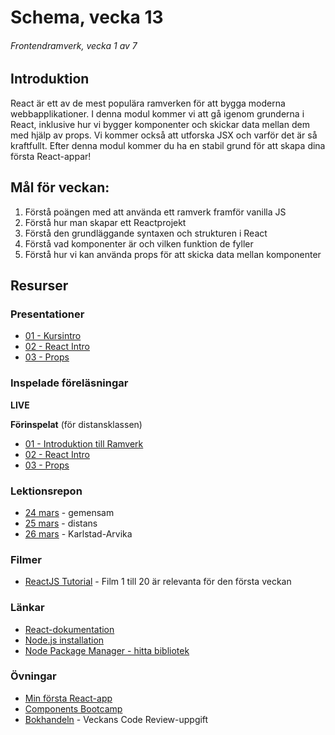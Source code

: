 # Schema, vecka 13
###### Frontendramverk, vecka 1 av 7

## Introduktion

React är ett av de mest populära ramverken för att bygga moderna webbapplikationer. I denna modul kommer vi att gå igenom grunderna i React, inklusive hur vi bygger komponenter och skickar data mellan dem med hjälp av props. 
Vi kommer också att utforska JSX och varför det är så kraftfullt. Efter denna modul kommer du ha en stabil grund för att skapa dina första React-appar!

## Mål för veckan:

1. Förstå poängen med att använda ett ramverk framför vanilla JS
2. Förstå hur man skapar ett Reactprojekt
3. Förstå den grundläggande syntaxen och strukturen i React
4. Förstå vad komponenter är och vilken funktion de fyller
5. Förstå hur vi kan använda props för att skicka data mellan komponenter

## Resurser

### Presentationer

* [01 - Kursintro](https://docs.google.com/presentation/d/1GD7EeyVyZ6WR3PbXdQeKzbsS1x_TVF34/edit?usp=sharing&ouid=117251319654116712560&rtpof=true&sd=true)
* [02 - React Intro](https://docs.google.com/presentation/d/1KKuerOHMcscaWzk3Nr5wqKFiR2A0KsLS/edit?usp=sharing&ouid=117251319654116712560&rtpof=true&sd=true)
* [03 - Props](https://docs.google.com/presentation/d/1gfgpzW9069iKEDTRGBTnXBNnlKIuEiUM/edit?usp=sharing&ouid=117251319654116712560&rtpof=true&sd=true)

### Inspelade föreläsningar

**LIVE**

**Förinspelat** (för distansklassen)

* [01 - Introduktion till Ramverk](https://vimeo.com/1037398603/1c3556aede?share=copy)
* [02 - React Intro](https://vimeo.com/1036790690/e4876fe825?share=copy)
* [03 - Props](https://vimeo.com/1036792261/c39e695e41?share=copy)

### Lektionsrepon

* [24 mars](https://github.com/fu-react-fe24/week-13-lecture-24-mars) - gemensam
* [25 mars](https://github.com/fu-react-fe24/week-13-lecture-25-mars) - distans
* [26 mars](https://github.com/fu-react-fe24/week-13-lecture-26-mars) - Karlstad-Arvika

### Filmer

* [ReactJS Tutorial](https://www.youtube.com/playlist?list=PLSsAz5wf2lkK_ekd0J__44KG6QoXetZza) - Film 1 till 20 är relevanta för den första veckan

### Länkar

* [React-dokumentation](https://react.dev/)
* [Node.js installation](https://nodejs.org/en)
* [Node Package Manager - hitta bibliotek](https://www.npmjs.com/)

### Övningar 

* [Min första React-app]()
* [Components Bootcamp]()
* [Bokhandeln]() - Veckans Code Review-uppgift






